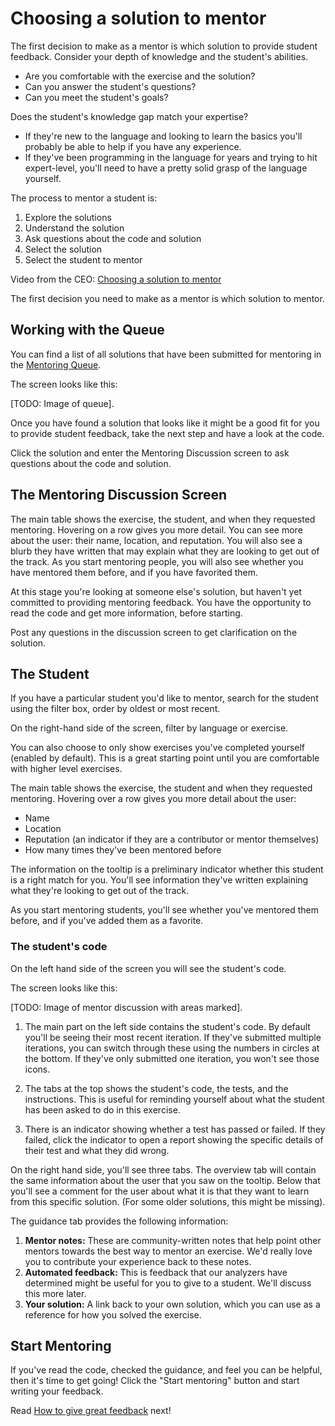 # Choosing a solution to mentor

The first decision to make as a mentor is which solution to provide student feedback. Consider your depth of knowledge and the student's abilities.
- Are you comfortable with the exercise and the solution?
- Can you answer the student's questions?
- Can you meet the student's goals?

Does the student's knowledge gap match your expertise?
- If they're new to the language and looking to learn the basics you'll probably be able to help if you have any experience. 
- If they've been programming in the language for years and trying to hit expert-level, you'll need to have a pretty solid grasp of the language yourself.

The process to mentor a student is:
1. Explore the solutions
1. Understand the solution
1. Ask questions about the code and solution
1. Select the solution
1. Select the student to mentor

Video from the CEO: [Choosing a solution to mentor](https://vimeo.com/595885125)

The first decision you need to make as a mentor is which solution to mentor.

## Working with the Queue

You can find a list of all solutions that have been submitted for mentoring in the [Mentoring Queue](/mentoring/queue).

The screen looks like this:

[TODO: Image of queue].

Once you have found a solution that looks like it might be a good fit for you to provide student feedback, take the next step and have a look at the code.  

Click the solution and enter the Mentoring Discussion screen to ask questions about the code and solution.

## The Mentoring Discussion Screen
The main table shows the exercise, the student, and when they requested mentoring.
Hovering on a row gives you more detail.
You can see more about the user: their name, location, and reputation.
You will also see a blurb they have written that may explain what they are looking to get out of the track.
As you start mentoring people, you will also see whether you have mentored them before, and if you have favorited them.

At this stage you're looking at someone else's solution, but haven't yet committed to providing mentoring feedback.
You have the opportunity to read the code and get more information, before starting.  

Post any questions in the discussion screen to get clarification on the solution.

## The Student
If you have a particular student you'd like to mentor, search for the student using the filter box, order by oldest or most recent.  

On the right-hand side of the screen, filter by language or exercise.  

You can also choose to only show exercises you've completed yourself (enabled by default). This is a great starting point until you are comfortable with higher level exercises.

The main table shows the exercise, the student and when they requested mentoring.
Hovering over a row gives you more detail about the user:  
- Name
- Location
- Reputation (an indicator if they are a contributor or mentor themselves)
- How many times they've been mentored before   

The information on the tooltip is a preliminary indicator whether this student is a right match for you.
You'll see information they've written explaining what they're looking to get out of the track. 

As you start mentoring students, you'll see whether you've mentored them before, and if you've added them as a favorite.


### The student's code

On the left hand side of the screen you will see the student's code.  

The screen looks like this:

[TODO: Image of mentor discussion with areas marked].

1. The main part on the left side contains the student's code.
   By default you'll be seeing their most recent iteration.
   If they've submitted multiple iterations, you can switch through these using the numbers in circles at the bottom.
   If they've only submitted one iteration, you won't see those icons.

2. The tabs at the top shows the student's code, the tests, and the instructions.
   This is useful for reminding yourself about what the student has been asked to do in this exercise.

3. There is an indicator showing whether a test has passed or failed.
   If they failed, click the indicator to open a report showing the specific details of their test and what they did wrong.

On the right hand side, you'll see three tabs.
The overview tab will contain the same information about the user that you saw on the tooltip.
Below that you'll see a comment for the user about what it is that they want to learn from this specific solution.
(For some older solutions, this might be missing).  

The guidance tab provides the following information:

   1. **Mentor notes:** These are community-written notes that help point other mentors towards the best way to mentor an exercise.
  We'd really love you to contribute your experience back to these notes.
   1. **Automated feedback:** This is feedback that our analyzers have determined might be useful for you to give to a student.
  We'll discuss this more later.
   1. **Your solution:** A link back to your own solution, which you can use as a reference for how you solved the exercise.

## Start Mentoring

If you've read the code, checked the guidance, and feel you can be helpful, then it's time to get going!
Click the "Start mentoring" button and start writing your feedback.

Read [How to give great feedback](./how-to-give-great-feedback) next!

